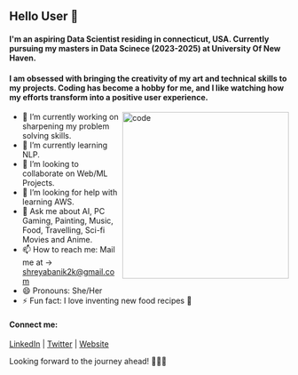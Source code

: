 ## Hello User 👋

<!--
**kshreya2k/kshreya2k** is a ✨ _special_ ✨ repository because its `README.md` (this file) appears on your GitHub profile.

Here are some ideas to get you started:
-->

#### I'm an aspiring Data Scientist residing in connecticut, USA. Currently pursuing my masters in Data Scinece (2023-2025) at University Of New Haven. 

#### I am obsessed with bringing the creativity of my art and technical skills to my projects. Coding has become a hobby for me, and I like watching how my efforts transform into a positive user experience.
<!-- Add a GIF image here -->
<img align="right" src="https://lottiefiles.com/animations/girl-on-computer-with-idea-vKx1wtZe5l" alt="code" width="300"/>

- 🔭 I’m currently working on sharpening my problem solving skills.
- 🌱 I’m currently learning NLP.
- 👯 I’m looking to collaborate on Web/ML Projects.
- 🤔 I’m looking for help with learning AWS.
- 💬 Ask me about AI, PC Gaming, Painting, Music, Food, Travelling, Sci-fi Movies and Anime.
- 📫 How to reach me: Mail me at -> [shreyabanik2k@gmail.com](shreyabanik2k@gmail.com)
- 😄 Pronouns: She/Her
- ⚡ Fun fact: I love inventing new food recipes 🍲

#### Connect me: 
[LinkedIn](https://www.linkedin.com/in/banikshreya/) | [Twitter](https://twitter.com/ShreyaB63407529) | [Website](https://its-me-shreya.github.io/ShreyaDigitalProfile/)

Looking forward to the journey ahead! 👩‍💻✨
